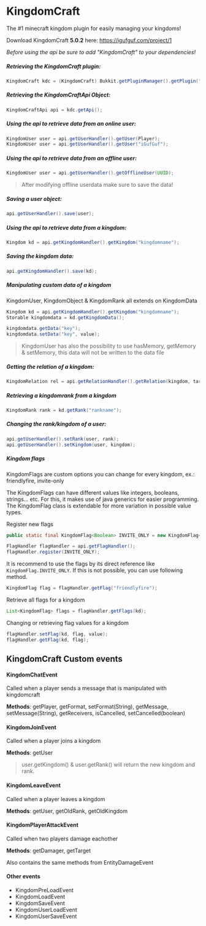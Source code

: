 # KingdomCraft
The #1 minecraft kingdom plugin for easily managing your kingdoms!

Download KingdomCraft **5.0.2** here: https://igufguf.com/project/1

*Before using the api be sure to add "KingdomCraft" to your dependencies!*

##### Retrieving the **KingdomCraft** plugin:
```java
KingdomCraft kdc = (KingdomCraft) Bukkit.getPluginManager().getPlugin("KingdomCraft");
```

##### Retrieving the **KingdomCraftApi** Object:
```java
KingdomCraftApi api = kdc.getApi();
```

##### Using the api to retrieve data from an online user:
```java
KingdomUser user = api.getUserHandler().getUser(Player);
KingdomUser user = api.getUserHandler().getUser("iGufGuf");
```


##### Using the api to retrieve data from an offline user:
```java
KingdomUser user = api.getUserHandler().getOfflineUser(UUID);
```
> After modifying offline userdata make sure to save the data!


##### Saving a user object:
```java
api.getUserHandler().save(user);
```

##### Using the api to retrieve data from a kingdom:
```java
Kingdom kd = api.getKingdomHandler().getKingdom("kingdomname");
```

##### Saving the kingdom data:
```java
api.getKingdomHandler().save(kd);
```

##### Manipulating custom data of a kingdom
KingdomUser, KingdomObject & KingdomRank all extends on KingdomData
```java
Kingdom kd = api.getKingdomHandler().getKingdom("kingdomname");
Storable kingdomdata = kd.getKingdomData();

kingdomdata.getData("key");
kingdomdata.setData("key", value);
```
> KingdomUser has also the possibility to use hasMemory, getMemory & setMemory, this data will not be written to the data file

##### Getting the relation of a kingdom:
```java
KingdomRelation rel = api.getRelationHandler().getRelation(kingdom, targetkingdom);
```

##### Retrieving a kingdomrank from a kingdom
```java
KingdomRank rank = kd.getRank("rankname");
```

##### Changing the rank/kingdom of a user:
```java
api.getUserHandler().setRank(user, rank);
api.getUserHandler().setKingdom(user, kingdom);
```

##### Kingdom flags

KingdomFlags are custom options you can change for every kingdom, ex.: friendlyfire, invite-only

The KingdomFlags can have different values like integers, booleans, strings... etc. 
For this, it makes use of java generics for easier programming. 
The KingdomFlag class is extendable for more variation in possible value types.

Register new flags
```java
public static final KingdomFlag<Boolean> INVITE_ONLY = new KingdomFlag<>("invite-only", Boolean.class);

FlagHandler flagHandler = api.getFlagHandler();
flagHandler.register(INVITE_ONLY);
```

It is recommend to use the flags by its direct reference like `KingdomFlag.INVITE_ONLY`.
If this is not possible, you can use following method.
```java
KingdomFlag flag = flagHandler.getFlag("friendlyfire");
```

Retrieve all flags for a kingdom
```java
List<KingdomFlag> flags = flagHandler.getFlags(kd);
```

Changing or retrieving flag values for a kingdom
```java
flagHandler.setFlag(kd, flag, value);
flagHandler.getFlag(kd, flag);
```

KingdomCraft Custom events
---

#### KingdomChatEvent
Called when a player sends a message that is manipulated with kingdomcraft

**Methods**: 
getPlayer, getFormat, setFormat(String), getMessage, setMessage(String), getReceivers, isCancelled, setCancelled(boolean)

#### KingdomJoinEvent
Called when a player joins a kingdom

**Methods**: 
getUser
> user.getKingdom() & user.getRank() will return the new kingdom and rank.

#### KingdomLeaveEvent
Called when a player leaves a kingdom

**Methods**: 
getUser, getOldRank, getOldKingdom

#### KingdomPlayerAttackEvent
Called when two players damage eachother

**Methods**:
getDamager, getTarget

Also contains the same methods from EntityDamageEvent

#### Other events
* KingdomPreLoadEvent
* KingdomLoadEvent
* KingdomSaveEvent
* KingdomUserLoadEvent
* KingdomUserSaveEvent
